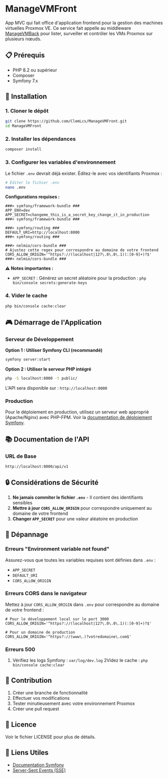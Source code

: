 # ManageVMFront

App MVC qui fait office d'application frontend pour la gestion des machines virtuelles Proxmox VE. 
Ce service fait appelle au middleware [ManageVMBack](https://github.com/ClemLcs/ManageVMBack/tree/develop) pour lister, surveiller et contrôler les VMs Proxmox sur plusieurs nœuds.

## 📋 Prérequis

- PHP 8.2 ou supérieur
- Composer
- Symfony 7.x

## 🚀 Installation

### 1. Cloner le dépôt

```bash
git clone https://github.com/ClemLcs/ManageVMFront.git
cd ManageVMFront
```

### 2. Installer les dépendances

```bash
composer install
```

### 3. Configurer les variables d'environnement

Le fichier `.env` devrait déjà exister. Éditez-le avec vos identifiants Proxmox :

```bash
# Éditer le fichier .env
nano .env
```

**Configurations requises :**

```env
###> symfony/framework-bundle ###
APP_ENV=dev
APP_SECRET=changeme_this_is_a_secret_key_change_it_in_production
###< symfony/framework-bundle ###

###> symfony/routing ###
DEFAULT_URI=http://localhost:8000
###< symfony/routing ###

###> nelmio/cors-bundle ###
# Ajustez cette regex pour correspondre au domaine de votre frontend
CORS_ALLOW_ORIGIN='^https?://(localhost|127\.0\.0\.1)(:[0-9]+)?$'
###< nelmio/cors-bundle ###

```

**⚠️ Notes importantes :**

- `APP_SECRET` : Générez un secret aléatoire pour la production : `php bin/console secrets:generate-keys`


### 4. Vider le cache

```bash
php bin/console cache:clear
```

## 🎮 Démarrage de l'Application

### Serveur de Développement

**Option 1 : Utiliser Symfony CLI (recommandé)**
```bash
symfony server:start
```

**Option 2 : Utiliser le serveur PHP intégré**
```bash
php -S localhost:8000 -t public/
```

L'API sera disponible sur : `http://localhost:8000`

### Production

Pour le déploiement en production, utilisez un serveur web approprié (Apache/Nginx) avec PHP-FPM. Voir la [documentation de déploiement Symfony](https://symfony.com/doc/current/deployment.html).

## 📚 Documentation de l'API

### URL de Base
```
http://localhost:8000/api/v1
```
## 🔒 Considérations de Sécurité

1. **Ne jamais commiter le fichier `.env`** - Il contient des identifiants sensibles
2. **Mettre à jour `CORS_ALLOW_ORIGIN`** pour correspondre uniquement au domaine de votre frontend
3. **Changer `APP_SECRET`** pour une valeur aléatoire en production


## 🐛 Dépannage

### Erreurs "Environment variable not found"

Assurez-vous que toutes les variables requises sont définies dans `.env` :
- `APP_SECRET`
- `DEFAULT_URI`
- `CORS_ALLOW_ORIGIN`


### Erreurs CORS dans le navigateur

Mettez à jour `CORS_ALLOW_ORIGIN` dans `.env` pour correspondre au domaine de votre frontend :
```env
# Pour le développement local sur le port 3000
CORS_ALLOW_ORIGIN='^https?://(localhost|127\.0\.0\.1)(:[0-9]+)?$'

# Pour un domaine de production
CORS_ALLOW_ORIGIN='^https?://(www\.)?votredomaine\.com$'
```

### Erreurs 500

1. Vérifiez les logs Symfony : `var/log/dev.log`
2Videz le cache : `php bin/console cache:clear`

## 🤝 Contribution

1. Créer une branche de fonctionnalité
2. Effectuer vos modifications
3. Tester minutieusement avec votre environnement Proxmox
4. Créer une pull request

## 📄 Licence

Voir le fichier LICENSE pour plus de détails.


## 🔗 Liens Utiles

- [Documentation Symfony](https://symfony.com/doc/current/index.html)
- [Server-Sent Events (SSE)](https://developer.mozilla.org/fr/docs/Web/API/Server-sent_events)
